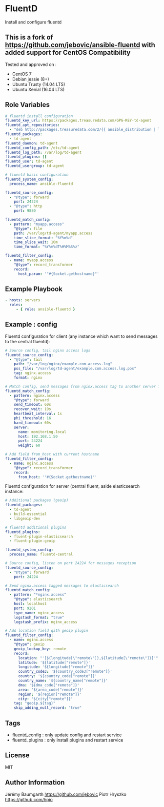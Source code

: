 FluentD
=======


Install and configure fluentd

This is a fork of https://github.com/jebovic/ansible-fluentd with added support for CentOS
Compatibility
-------------

Tested and approved on :

* CentOS 7
* Debian jessie (8+)
* Ubuntu Trusty (14.04 LTS)
* Ubuntu Xenial (16.04 LTS)

Role Variables
--------------

```yaml
# fluentd install configuration
fluentd_key_url: https://packages.treasuredata.com/GPG-KEY-td-agent
fluentd_apt_repositories:
  - "deb http://packages.treasuredata.com/2/{{ ansible_distribution | lower }}/{{ ansible_distribution_release | lower }}/ {{ ansible_distribution_release | lower }} contrib"
fluentd_packages:
  - td-agent
fluentd_daemon: td-agent
fluentd_config_path: /etc/td-agent
fluentd_log_path: /var/log/td-agent
fluentd_plugins: []
fluentd_user: td-agent
fluentd_usergroup: td-agent

# fluentd basic configuration
fluentd_system_config:
  process_name: ansible-fluentd

fluentd_source_config:
  - "@type": forward
    port: 24224
  - "@type": http
    port: 9880

fluentd_match_config:
  - pattern: "myapp.access"
    "@type": file
    path: /var/log/td-agent/myapp.access
    time_slice_format: "%Y%m%d"
    time_slice_wait: 10m
    time_format: "%Y%m%dT%H%M%S%z"

fluentd_filter_config:
  - name: myapp.access
    "@type": record_transformer
    record:
      host_param: '"#{Socket.gethostname}"'
```

Example Playbook
----------------

```yaml
- hosts: servers
  roles:
     - { role: ansible-fluentd }
```

Example : config
----------------

Fluentd configuration for client (any instance which want to send messages to the central fluentd):

```yaml
# Source config, tail nginx access logs
fluentd_source_config:
  - "@type": tail
    path: "/var/log/nginx/example.com.access.log"
    pos_file: "/var/log/td-agent/example.com.access.log.pos"
    tag: nginx.access
    format: nginx

# Match config, send messages from nginx.access tag to another server fluentd instance
fluentd_match_config:
  - pattern: nginx.access
    "@type": forward
    send_timeout: 60s
    recover_wait: 10s
    heartbeat_interval: 1s
    phi_threshold: 16
    hard_timeout: 60s
    server:
      name: monitoring.local
      host: 192.168.1.50
      port: 24224
      weight: 60

# Add field from_host with current hostname
fluentd_filter_config:
  - name: nginx.access
    "@type": record_transformer
    record:
      from_host: '"#{Socket.gethostname}"'
```

Fluentd configuration for server (central fluent, aside elasticsearch instance:

```yaml
# Additional packages (geoip)
fluentd_packages:
  - td-agent
  - build-essential
  - libgeoip-dev

# fluentd additional plugins
fluentd_plugins:
  - fluent-plugin-elasticsearch
  - fluent-plugin-geoip

fluentd_system_config:
  process_name: fluentd-central

# Source config, listen on port 24224 for messages reception
fluentd_source_config:
  - "@type": forward
    port: 24224

# Send nginx.access tagged messages to elasticsearch
fluentd_match_config:
  - pattern: "*nginx.access"
    "@type": elasticsearch
    host: localhost
    port: 9201
    type_name: nginx_access
    logstash_format: "true"
    logstash_prefix: nginx_access

# Add location field qith geoip plugin
fluentd_filter_config:
  - name: nginx.access
    "@type": geoip
    geoip_lookup_key: remote
    record:
      location: "'[${longitude[\"remote\"]},${latitude[\"remote\"]}]'"
      latitude: '${latitude["remote"]}'
      longitude: '${longitude["remote"]}'
      country_code3: '${country_code3["remote"]}'
      country: '${country_code["remote"]}'
      country_name: '${country_name["remote"]}'
      dma: '${dma_code["remote"]}'
      area: '${area_code["remote"]}'
      region: '${region["remote"]}'
      city: '${city["remote"]}'
    tag: "geoip.${tag}"
    skip_adding_null_record: "true"
```

Tags
----

* fluentd_config : only update config and restart service
* fluentd_plugins : only install plugins and restart service

License
-------

MIT

Author Information
------------------

Jérémy Baumgarth https://github.com/jebovic
Piotr Hryszko https://github.com/hpio
